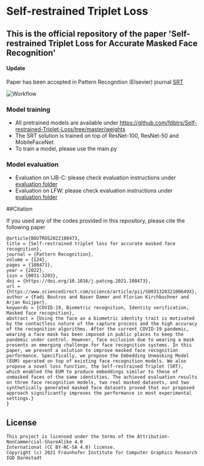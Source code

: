 # Self-restrained Triplet Loss

## This is the official repository of the paper 'Self-restrained Triplet Loss for Accurate Masked Face Recognition'

#### Update
Paper has been accepted in Pattern Recognition (Elsevier) journal
[SRT](https://www.sciencedirect.com/science/article/pii/S003132032100649X?dgcid=coauthor)

![Workflow](https://raw.githubusercontent.com/fdbtrs/Self-restrained-Triplet-Loss/master/images/workflow.png)



### Model training
- All pretrained models are available under https://github.com/fdbtrs/Self-restrained-Triplet-Loss/tree/master/weights
- The SRT solution is trained on top of ResNet-100, ResNet-50 and MobileFaceNet.
- To train a model, please use the main.py

### Model evaluation
-  Evaluation on IJB-C: please check evaluation instructions under [evaluation folder](https://github.com/fdbtrs/Self-restrained-Triplet-Loss/tree/master/evaluation/ijbc)
-  Evaluation on LFW: please check evaluation instructions under [evaluation folder](https://github.com/fdbtrs/Self-restrained-Triplet-Loss/tree/master/evaluation/lfw)

##Citation

If you used any of the codes provided in this repository, please cite the following paper
```
@article{BOUTROS2022108473,
title = {Self-restrained triplet loss for accurate masked face recognition},
journal = {Pattern Recognition},
volume = {124},
pages = {108473},
year = {2022},
issn = {0031-3203},
doi = {https://doi.org/10.1016/j.patcog.2021.108473},
url = {https://www.sciencedirect.com/science/article/pii/S003132032100649X},
author = {Fadi Boutros and Naser Damer and Florian Kirchbuchner and Arjan Kuijper},
keywords = {COVID-19, Biometric recognition, Identity verification, Masked face recognition},
abstract = {Using the face as a biometric identity trait is motivated by the contactless nature of the capture process and the high accuracy of the recognition algorithms. After the current COVID-19 pandemic, wearing a face mask has been imposed in public places to keep the pandemic under control. However, face occlusion due to wearing a mask presents an emerging challenge for face recognition systems. In this paper, we present a solution to improve masked face recognition performance. Specifically, we propose the Embedding Unmasking Model (EUM) operated on top of existing face recognition models. We also propose a novel loss function, the Self-restrained Triplet (SRT), which enabled the EUM to produce embeddings similar to these of unmasked faces of the same identities. The achieved evaluation results on three face recognition models, two real masked datasets, and two synthetically generated masked face datasets proved that our proposed approach significantly improves the performance in most experimental settings.}
}
```

## License

```
This project is licensed under the terms of the Attribution-NonCommercial-ShareAlike 4.0 
International (CC BY-NC-SA 4.0) license. 
Copyright (c) 2021 Fraunhofer Institute for Computer Graphics Research IGD Darmstadt
```


